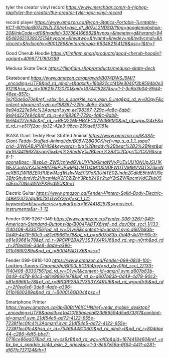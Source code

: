 tyler the creator vinyl record *https://www.merchbar.com/r-b-hiphop-rap/tyler-the-creator/the-creator-tyler-igor-vinyl-record*

record player *https://www.amazon.ca/Byron-Statics-Portable-Turntable-KCT-601/dp/B07J2NZLZS/ref=asc_df_B07JL2NDSQ/?tag=googlemobshop-20&linkCode=df0&hvadid=337364166682&hvpos=&hvnetw=g&hvrand=949548265133922515&hvpone=&hvptwo=&hvqmt=&hvdev=m&hvdvcmdl=&hvlocint=&hvlocphy=9001286&hvtargid=pla-663482154128&psc=1&th=1*

Good Cherub Hoodie *https://flimflam.shop/products/good-cherub-hoodie?variant=40997717803169*

Medusa Skate Deck *https://flimflam.shop/products/medusa-skate-deck*

Skateboard *https://www.amazon.ca/gp/aw/d/B074DWSJ5M/?_encoding=UTF8&pd_rd_plhdr=t&aaxitk=16b822ccf419e3040f3b9594b0e38f21&hsa_cr_id=1062157120701&qid=1674416287&sr=1-1-3c6b3b04-89d4-46ee-857c-1e2f0de6a70e&ref_=sbx_be_s_sparkle_scm_asin_0_img&pd_rd_w=0OqyF&content-id=amzn1.sym.ee198367-729c-4a8c-8db8-9e94d227e94c%3Aamzn1.sym.ee198367-729c-4a8c-8db8-9e94d227e94c&pf_rd_p=ee198367-729c-4a8c-8db8-9e94d227e94c&pf_rd_r=BEQ22MFHBAFCX7W3B6M0&pd_rd_wg=J24xF&pd_rd_r=e517f2ac-fb32-42e3-96ca-259ae8f3161e*

IKASA Giant Teddy Bear Stuffed Animal *https://www.amazon.ca/IKASA-Giant-Teddy-Stuffed-Animal/dp/B08W28Q3CK/ref=mp_s_a_1_1_sspa?crid=3IW6ABJPV8HIS&keywords=big%2Bteddy%2Bbear%2B3%2Bfeet&qid=1674416637&sprefix=big%2Bteddy%2Bbear%2B3%2Caps%2C376&sr=8-1-spons&psc=1&spLa=ZW5jcnlwdGVkUXVhbGlmaWVyPUExUU1ONUpJSU1KNFJZJmVuY3J5cHRlZElkPUEwMjQyNTU4M1U5NDFWUTVMMVVQTSZlbmNyeXB0ZWRBZElkPUEwMzg1NzIwNzE0Q1dKRUhITE02JndpZGdldE5hbWU9c3BfcGhvbmVfc2VhcmNoX2F0ZiZhY3Rpb249Y2xpY2tSZWRpcmVjdCZkb05vdExvZ0NsaWNrPXRydWU&th=1*

Electric Guitar *https://www.amazon.ca/Fender-Vintera-Solid-Body-Electric-149912372/dp/B07SLGV8Y2/ref=sr_1_12?keywords=blue+electric+guitar&qid=1674418267&s=musical-instruments&sr=1-12*

Fender 006-3267-049 *https://www.amazon.ca/Fender-006-3267-049-American-Standard-Buttons/dp/B004PADTX6/ref=pd_day0fbt_sccl_1/133-1140408-8330756?pd_rd_w=D1vvR&content-id=amzn1.sym.d607b83b-0d49-4d79-90c3-a81e99661e78&pf_rd_p=d607b83b-0d49-4d79-90c3-a81e99661e78&pf_rd_r=9RCRP2BA2V3S3YX4R1J6&pd_rd_wg=n0rth&pd_rd_r=2f0ea1e6-3de8-4ade-a396-011b1660289a&pd_rd_i=B004PADTX6&psc=1*

Fender 099-0818-100 *https://www.amazon.ca/Fender-099-0818-100-Locking-Tuners-Chrome/dp/B000L6GD04/ref=pd_day0fbt_sccl_2/133-1140408-8330756?pd_rd_w=D1vvR&content-id=amzn1.sym.d607b83b-0d49-4d79-90c3-a81e99661e78&pf_rd_p=d607b83b-0d49-4d79-90c3-a81e99661e78&pf_rd_r=9RCRP2BA2V3S3YX4R1J6&pd_rd_wg=n0rth&pd_rd_r=2f0ea1e6-3de8-4ade-a396-011b1660289a&pd_rd_i=B000L6GD04&psc=1*

Smartphone Printer *https://www.amazon.ca/dp/B0B1N6XCHN/ref=redir_mobile_desktop?_encoding=UTF8&aaxitk=e1a410f85aceca623d86594d5a6733f7&content-id=amzn1.sym.21df54e5-ad72-4122-955e-7238f1ec0fc4%3Aamzn1.sym.21df54e5-ad72-4122-955e-7238f1ec0fc4&hsa_cr_id=7546944810601&pd_rd_plhdr=t&pd_rd_r=80ddae44-c286-4df5-bbe7-0716ce86ad07&pd_rd_w=oz9zB&pd_rd_wg=ralCp&qid=1674418460&ref_=sbx_be_s_sparkle_lsi4d_asin_2_price&sr=1-3-9e67e56a-6f64-441f-a281-df67fc737124&th=1*
